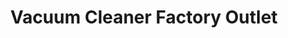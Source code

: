 ---
title: "Vacuum Cleaner Factory Outlet"
url: /lavale/vacuum-cleaner-factory-outlet/
shop: Staubsauger
---